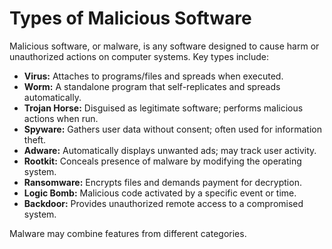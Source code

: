 # Types of Malicious Software

Malicious software, or malware, is any software designed to cause harm or unauthorized actions on computer systems. Key types include:

- **Virus:** Attaches to programs/files and spreads when executed.
- **Worm:** A standalone program that self-replicates and spreads automatically.
- **Trojan Horse:** Disguised as legitimate software; performs malicious actions when run.
- **Spyware:** Gathers user data without consent; often used for information theft.
- **Adware:** Automatically displays unwanted ads; may track user activity.
- **Rootkit:** Conceals presence of malware by modifying the operating system.
- **Ransomware:** Encrypts files and demands payment for decryption.
- **Logic Bomb:** Malicious code activated by a specific event or time.
- **Backdoor:** Provides unauthorized remote access to a compromised system.

Malware may combine features from different categories.